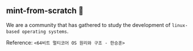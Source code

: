 ## mint-from-scratch 👋
We are a community that has gathered to study the development of `linux-based operating systems`.

Reference: `<64비트 멀티코어 OS 원리와 구조 - 한승훈>`

<!--
Would like to join us? 	→ *email: `leeluna0476@daum.net`*
-->
